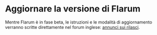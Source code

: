 <template>
  <outdated-it class="blue"></outdated-it>
</template>

# Aggiornare la versione di Flarum

Mentre Flarum è in fase beta, le istruzioni e le modalità di aggiornamento verranno scritte direttamente nel forum inglese: [annunci sui rilasci](https://discuss.flarum.org/t/blog?sort=newest).

